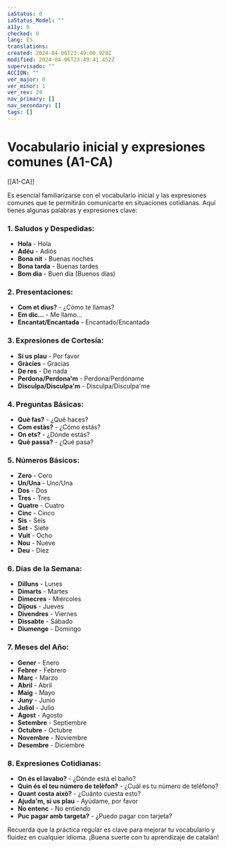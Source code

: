 ```yaml
---
iaStatus: 0
iaStatus_Model: ""
a11y: 0
checked: 0
lang: ES
translations: 
created: 2024-04-06T23:49:00.928Z
modified: 2024-04-06T23:49:41.452Z
supervisado: ""
ACCION: ""
ver_major: 0
ver_minor: 1
ver_rev: 24
nav_primary: []
nav_secondary: []
tags: []
---
```

# Vocabulario inicial y expresiones comunes (A1-CA)

[[A1-CA]]

Es esencial familiarizarse con el vocabulario inicial y las expresiones comunes que te permitirán comunicarte en situaciones cotidianas. Aquí tienes algunas palabras y expresiones clave:

### 1. **Saludos y Despedidas:**
   - **Hola** - Hola
   - **Adéu** - Adiós
   - **Bona nit** - Buenas noches
   - **Bona tarda** - Buenas tardes
   - **Bom dia** - Buen día (Buenos días)

### 2. **Presentaciones:**
   - **Com et dius?** - ¿Cómo te llamas?
   - **Em dic...** - Me llamo...
   - **Encantat/Encantada** - Encantado/Encantada

### 3. **Expresiones de Cortesía:**
   - **Si us plau** - Por favor
   - **Gràcies** - Gracias
   - **De res** - De nada
   - **Perdona/Perdona'm** - Perdona/Perdóname
   - **Disculpa/Disculpa'm** - Disculpa/Disculpa'me

### 4. **Preguntas Básicas:**
   - **Què fas?** - ¿Qué haces?
   - **Com estàs?** - ¿Cómo estás?
   - **On ets?** - ¿Dónde estás?
   - **Què passa?** - ¿Qué pasa?

### 5. **Números Básicos:**
   - **Zero** - Cero
   - **Un/Una** - Uno/Una
   - **Dos** - Dos
   - **Tres** - Tres
   - **Quatre** - Cuatro
   - **Cinc** - Cinco
   - **Sis** - Seis
   - **Set** - Siete
   - **Vuit** - Ocho
   - **Nou** - Nueve
   - **Deu** - Diez

### 6. **Días de la Semana:**
   - **Dilluns** - Lunes
   - **Dimarts** - Martes
   - **Dimecres** - Miércoles
   - **Dijous** - Jueves
   - **Divendres** - Viernes
   - **Dissabte** - Sábado
   - **Diumenge** - Domingo

### 7. **Meses del Año:**
   - **Gener** - Enero
   - **Febrer** - Febrero
   - **Març** - Marzo
   - **Abril** - Abril
   - **Maig** - Mayo
   - **Juny** - Junio
   - **Juliol** - Julio
   - **Agost** - Agosto
   - **Setembre** - Septiembre
   - **Octubre** - Octubre
   - **Novembre** - Noviembre
   - **Desembre** - Diciembre

### 8. **Expresiones Cotidianas:**
   - **On és el lavabo?** - ¿Dónde está el baño?
   - **Quin és el teu número de telèfon?** - ¿Cuál es tu número de teléfono?
   - **Quant costa això?** - ¿Cuánto cuesta esto?
   - **Ajuda'm, si us plau** - Ayúdame, por favor
   - **No entenc** - No entiendo
   - **Puc pagar amb targeta?** - ¿Puedo pagar con tarjeta?

Recuerda que la práctica regular es clave para mejorar tu vocabulario y fluidez en cualquier idioma. ¡Buena suerte con tu aprendizaje de catalán!